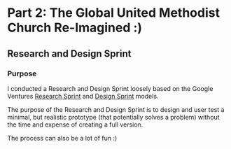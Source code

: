 # Part 2: The Global United Methodist Church Re-Imagined :)

## Research and Design Sprint

### Purpose
I conducted a Research and Design Sprint loosely based on the Google Ventures [Research Sprint](http://www.gv.com/lib/the-gv-research-sprint-a-4-day-process-for-answering-important-startup-questions) and [Design Sprint](http://www.gv.com/sprint) models. 

The purpose of the Research and Design Sprint is to design and user test a minimal, but realistic prototype (that potentially solves a problem) without the time and expense of creating a full version.

The process can also be a lot of fun :)



